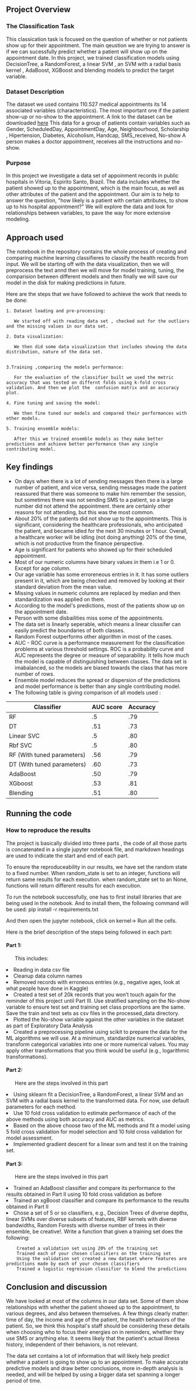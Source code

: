 ## Project Overview <a name ="overview"> </a>
### The Classification Task

This classication task is focused on the question of whether or not patients show up for their appointment. The main qeustion we are trying to answer is if we can sucessfully predict whether a patient will show up on the appointment date. In this project, we trained classification models using DecisionTree, a RandomForest, a linear SVM , an SVM with a radial basis kernel , AdaBoost, XGBoost and blending models to predict the target variable. 

### Dataset Description

The dataset we used contains 110.527 medical appointments its 14 associated variables (characteristics). The most important one if the patient show-up or no-show to the appointment. A link to the dataset can be downloaded [here](https://www.kaggle.com/joniarroba/noshowappointments)
This data for a group of patients contain variables such as Gender, ScheduledDay, AppointmentDay, Age, Neighbourhood, Scholarship , Hipertension, Diabetes, Alcoholism, Handcap, SMS_received, No-show A person makes a doctor appointment, receives all the instructions and no-show. 

### Purpose

In this project we investigate a data set of appoinment records in public hospitals in Vitoria, Espirito Santo, Brazil. The data includes whether the patient showed up to the appointment, which is the main focus, as well as other attributes of the patient and the appointment. Our aim is to help to answer the question, "how likely is a patient with certain attributes, to show up to his hospital appointment?" We will explore the data and look for relationships between variables, to pave the way for more extensive modeling.


## Approach used <a name ="overview"> </a>


The notebook in the repository contains the whole process of creating and comparing machine learning classifieres to classify the health records from input. We will be starting off with the data visualization, then we will preprocess the text annd then we will move for model training, tuning, the comparision between different models and then finally we will save our model in the disk for making predictions in future.
    
Here are the steps that we have followed to achieve the work that needs to be done:
    
    1. Dataset loading and pre-processing:

       We started off with reading data set , checked out for the outliers and the missing values in our data set.

    2. Data visualization:

       We then did some data visualization that includes showing the data distribution, nature of the data set.
    
    
    3.Training ,comparing the models performance:
    
       For the evaluation of the classifier built we used the metric accuracy that was tested on differnt folds using k-fold cross validation. And then we plot the  confusion matrix and an accuracy plot.
    
    4. Fine tuning and saving the model:
    
       We then fine tuned our models and compared their performances with other models.
    
    5. Training ensemble models:
    
       After this we trained ensemble models as they make better predictions and achieve better performance than any single contributing model.  


## Key findings <a name ="overview"> </a>

* On days when there is a lot of sending messages then there is a large number of patient, and vice versa, sending messages made the patient reassured that there was someone to make him remember the session, but sometimes there was not sending SMS to a patient, so a large number did not attend the appointment. there are certainly other reasons for not attending, but this was the most common.
* About 20% of the patients did not show up to the appointments. This is significant, considering the healthcare professionals, who anticipated the patient, and became idled for the next 30 minutes or 1 hour. Overall, a healthcare worker will be idling (not doing anything) 20% of the time, which is not productive from the finance perspective.
* Age is significant for patients who showed up for their scheduled appointment.
* Most of our numeric columns have binary values in them i.e 1 or 0. Except for age column.    
* Our age variable has some erroreneous entries in it. It has some outliers present in it, which 
      are being checked and removed by looking at their standard deviation from the mean value.
* Missing values in numeric columns are replaced by median and then standardization was 
      applied on them.
* According to the model's predictions, most of the patients show up on the appointment date.
* Person with some disbailities miss some of the appointments.
* The data set is linearly seperable, which means a linear clsssifer can easily predict the boundaries of both classes.
* Random Forest outperforms other algorithm in most of the cases.
* AUC - ROC curve is a performance measurement for the classification problems at various threshold settings. ROC is a probability curve and AUC represents the degree or measure of separability. It tells how much the model is capable of distinguishing between classes. The data set is imabalanced, so the models are biased towards the class that has more number of rows.
* Ensemble model reduces the spread or dispersion of the predictions and model performance is better than any single contributing model. 
* The following table is giving comparison of all models used :

| Classifier | AUC score | Accuracy |
| --- | --- | --- |
| RF | .5 | .79 |
| DT | .51 | .73 |
| Linear SVC | .5 | .80 |
| Rbf SVC | .5 | .80 |
| RF (With tuned parameters) | .56 | .79 |
| DT (With tuned parameters) | .60 | .73 |
| AdaBoost | .50 | .79 |
| XGboost | .53 | .81 |
| Blending | .51 | .80 |


## Running the code <a name ="overview"> </a>
###  How to reproduce the results
The project is basically divided into three parts , the code of all those parts is concatenated in a single jupyter notebook file, and markdown headings are used
to indicate the start and end of each part. 

To ensure the reproduceability in our results, we have set the random state to a fixed number. When random_state is set to an integer, functions will return same results for each execution. when random_state set to an None, functions will return different results for each execution. 

To run the notebook successfully, one has to first install libraries that are being used in the notebook. And to install them, the following command will be used:
pip install -r requirements.txt

And then open the jupyter notebook, click on kernel-> Run all the cells.

Here is the brief description of the steps being followed in each part:

#### Part 1:

<ul> This includes: </ul>

<li>Reading in data csv file </li>

<li>Cleanup data column names </li>

<li>Removed records with erroneous entries (e.g., negative ages, look at what people have done in Kaggle) </li>

<li>Created a test set of 20k records that you won’t touch again for the reminder of this project until Part III. Use stratified sampling on the No-show variable to ensure test set and training set class proportions are the same. Save the train and test sets as csv files in the processed_data directory. </li>

<li>Plotted the No-show variable against the other variables in the dataset as part of Exploratory Data Analysis </li>

<li>Created a preprocessing pipeline using scikit to prepare the data for the ML algorithms we will use. At a minimum, standardize numerical variables, transform categorical variables into one or more numerical values. You may apply other transformations that you think would be useful (e.g., logarithmic transformations).</li>





#### Part 2:

<ul>  Here are the steps involved in this part </ul>  

<li> Using sklearn fit a DecisionTree, a RandomForest, a linear SVM and an SVM with a radial basis kernel to the transformed data. For now, use default parameters for each method. </li>

<li> Use 10 fold cross validation to estimate performance of each of the above methods using both accuracy and AUC as metrics. </li>

<li> Based on the above choose two of the ML methods and fit a model using 5 fold cross validation for model selection and 10 fold cross validation for model assessment. </li>

<li> Implemented gradient descent for a linear svm and test it on the training set. </li>


#### Part 3:

<ul>  Here are the steps involved in this part </ul>  

<li>Trained an AdaBoost classifier and compare its performance to the results obtained in Part II using 10 fold cross validation as before </li>

<li>Trained an xgBoost classifier and compare its performance to the results obtained in Part II </li>

<li>Chose a set of 5 or so classifiers, e.g., Decision Trees of diverse depths, linear SVMs over diverse subsets of features, RBF kernels with diverse bandwidths, Random Forests with diverse number of trees in their ensemble, be creative!. Write a function that given a training set does the following: </li>

        Created a validation set using 20% of the training set
        Trained each of your chosen classifiers on the training set
        Using the validation set created a new dataset where features are predictions made by each of your chosen classifiers
        Trained a logistic regression classifier to blend the predictions



## Conclusion and discussion <a name ="overview"> </a>


We have looked at most of the columns in our data set. Some of them show relationships with whether the patient showed up to the appointment, to various degrees, and also between themselves. A few things clearly matter: time of day, the income and age of the patient, the health behaviors of the patient. So, we think this hospital's staff should be considering these details when choosing who to focus their energies on in reminders, whether they use SMS or anything else. It seems likely that the patient's actual illness history, independent of their behaviors, is not relevant.


The data set contains a lot of information that will likely help predict whether a patient is going to show up to an appointment. To make accurate predictive models and draw better conclusions, more in-depth analysis is needed, and will be helped by using a bigger data set spanning a longer period of time.


